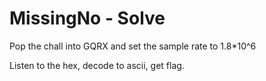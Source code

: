# MissingNo - Solve

Pop the chall into GQRX and set the sample rate to 1.8*10^6

Listen to the hex, decode to ascii, get flag.